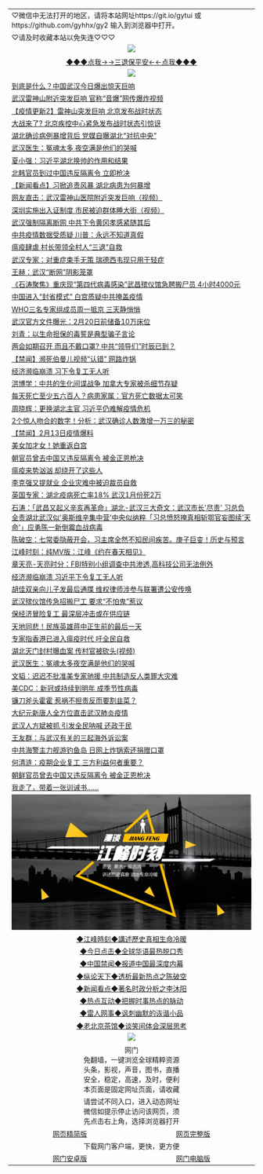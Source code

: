  <table>
<tr>
<td colspan="2" align=left>
♡微信中无法打开的地区，请将本站网址https://git.io/gytui 或 https://github.com/gyhhx/gy2 输入到浏览器中打开。 
 </td>
</tr>
 <tr>
 <td colspan="2" align=left>
♡请及时收藏本站以免失连♡♡♡
</td>
 </tr>
  <tr>
    <td colspan="2" align=center><img src="https://github.com/gyhhx/image-upload/blob/master/3t%20(1).jpg"></td>
 </tr>
 <tr><td colspan="2" align="center"><a href="https://xball.casa/oo.aspx?name=ogQuit&key=eqxowaguscvmxdgc&from=gy">◆◆◆点我→→三退保平安←←点我◆◆◆</a></td></tr>
  <tr>
    <td colspan="2" align=center><img src="https://cdn.jsdelivr.net/gh/gyoupiodf/im1/%E7%BD%91%E9%97%A8%E6%96%B0%E9%97%BB1.jpg"></td>
 </tr>
<tr><td colspan="2" align="left"><a href="https://xball.casa/oo.aspx?name=c1130482&key=eqxowaguscvmxdgc&from=gy">到底是什么？中国武汉今日爆出惊天巨响</a></td></tr>
<tr><td colspan="2" align="left"><a href="https://xball.casa/oo.aspx?name=c1130518&key=eqxowaguscvmxdgc&from=gy">武汉雷神山附近突发巨响 官称“音爆”网传爆炸视频</a></td></tr>
<tr><td colspan="2" align="left"><a href="https://xball.casa/oo.aspx?name=c1129791&key=eqxowaguscvmxdgc&from=gy">【疫情更新2】雷神山突发巨响 北京发布战时状态</a></td></tr>
<tr><td colspan="2" align="left"><a href="https://xball.casa/oo.aspx?name=c1130463&key=eqxowaguscvmxdgc&from=gy">大战来了? 北京疾控中心紧急发布战时状态引惊讶</a></td></tr>
<tr><td colspan="2" align="left"><a href="https://xball.casa/oo.aspx?name=c1130515&key=eqxowaguscvmxdgc&from=gy">湖北确诊病例暴增背后 党媒自曝湖北“对抗中央”</a></td></tr>
<tr><td colspan="2" align="left"><a href="https://xball.casa/oo.aspx?name=c1130499&key=eqxowaguscvmxdgc&from=gy">武汉医生：冤魂太多 夜空满是他们的哭喊</a></td></tr>
<tr><td colspan="2" align="left"><a href="https://xball.casa/oo.aspx?name=c1130545&key=eqxowaguscvmxdgc&from=gy">夏小强：习近平湖北换帅的作用和结果</a></td></tr>
<tr><td colspan="2" align="left"><a href="https://xball.casa/oo.aspx?name=c1130466&key=eqxowaguscvmxdgc&from=gy">北韩官员到过中国违反隔离令 立即枪决</a></td></tr>
<tr><td colspan="2" align="left"><a href="https://xball.casa/oo.aspx?name=c1130503&key=eqxowaguscvmxdgc&from=gy">【新闻看点】习掀追责风暴 湖北病患为何暴增</a></td></tr>
<tr><td colspan="2" align="left"><a href="https://xball.casa/oo.aspx?name=c1130556&key=eqxowaguscvmxdgc&from=gy">网友直击：武汉雷神山医院附近突发巨响（视频）</a></td></tr>
<tr><td colspan="2" align="left"><a href="https://xball.casa/oo.aspx?name=c1130538&key=eqxowaguscvmxdgc&from=gy">深圳实施出入证制度 市民被迫群体睡大街（视频）</a></td></tr>
<tr><td colspan="2" align="left"><a href="https://xball.casa/oo.aspx?name=c1130547&key=eqxowaguscvmxdgc&from=gy">武汉强制隔离断网 中共下令黄冈孝感紧随其后</a></td></tr>
<tr><td colspan="2" align="left"><a href="https://xball.casa/oo.aspx?name=c1130535&key=eqxowaguscvmxdgc&from=gy">中共疫情数据受质疑 川普：永远不知道真假</a></td></tr>
<tr><td colspan="2" align="left"><a href="https://xball.casa/oo.aspx?name=c1130493&key=eqxowaguscvmxdgc&from=gy">瘟疫肆虐 村长带领全村人“三退”自救</a></td></tr>
<tr><td colspan="2" align="left"><a href="https://xball.casa/oo.aspx?name=c1130546&key=eqxowaguscvmxdgc&from=gy">武汉专家：对重症束手无策 瑞德西韦现只用于轻症</a></td></tr>
<tr><td colspan="2" align="left"><a href="https://xball.casa/oo.aspx?name=c1130453&key=eqxowaguscvmxdgc&from=gy">王赫：武汉“断网”阴影笼罩</a></td></tr>
<tr><td colspan="2" align="left"><a href="https://xball.casa/oo.aspx?name=c1130552&key=eqxowaguscvmxdgc&from=gy">《石涛聚焦》重庆现“第四代病毒感染”武昌殡仪馆急聘搬尸员 4小时4000元</a></td></tr>
<tr><td colspan="2" align="left"><a href="https://xball.casa/oo.aspx?name=c1130544&key=eqxowaguscvmxdgc&from=gy">中国进入“封省模式” 白宫质疑中共掩盖疫情</a></td></tr>
<tr><td colspan="2" align="left"><a href="https://xball.casa/oo.aspx?name=c1130492&key=eqxowaguscvmxdgc&from=gy">WHO三名专家组成员周一抵京 三天静悄悄</a></td></tr>
<tr><td colspan="2" align="left"><a href="https://xball.casa/oo.aspx?name=c1130452&key=eqxowaguscvmxdgc&from=gy">武汉官方文件曝光：2月20日前储备10万床位</a></td></tr>
<tr><td colspan="2" align="left"><a href="https://xball.casa/oo.aspx?name=c1130477&key=eqxowaguscvmxdgc&from=gy">刘青：以生命担保的毒誓是典型骗子言论</a></td></tr>
<tr><td colspan="2" align="left"><a href="https://xball.casa/oo.aspx?name=c1130605&key=eqxowaguscvmxdgc&from=gy">两会如期召开 而且不戴口罩? 中共“领导们”时辰已到？</a></td></tr>
<tr><td colspan="2" align="left"><a href="https://xball.casa/oo.aspx?name=c1130550&key=eqxowaguscvmxdgc&from=gy">【禁闻】濒死伯曼儿视频“认错” 网路炸锅</a></td></tr>
<tr><td colspan="2" align="left"><a href="https://xball.casa/oo.aspx?name=c1130512&key=eqxowaguscvmxdgc&from=gy">经济濒临崩溃 习下令复工无人听</a></td></tr>
<tr><td colspan="2" align="left"><a href="https://xball.casa/oo.aspx?name=c1130616&key=eqxowaguscvmxdgc&from=gy">洪博学：中共的生化间谍战争 加拿大专家被杀细节存疑</a></td></tr>
<tr><td colspan="2" align="left"><a href="https://xball.casa/oo.aspx?name=c1130562&key=eqxowaguscvmxdgc&from=gy">每天死亡至少五六百人？病患家属：官方死亡数据太可笑</a></td></tr>
<tr><td colspan="2" align="left"><a href="https://xball.casa/oo.aspx?name=c1130516&key=eqxowaguscvmxdgc&from=gy">周晓辉：更换湖北主官 习近平仍难解疫情危机</a></td></tr>
<tr><td colspan="2" align="left"><a href="https://xball.casa/oo.aspx?name=c1130559&key=eqxowaguscvmxdgc&from=gy">2个惊人吻合的数字！分析：武汉确诊人数激增一万三的秘密</a></td></tr>
<tr><td colspan="2" align="left"><a href="https://xball.casa/oo.aspx?name=c1130549&key=eqxowaguscvmxdgc&from=gy">【禁闻】2月13日疫情爆料</a></td></tr>
<tr><td colspan="2" align="left"><a href="https://xball.casa/oo.aspx?name=c1130563&key=eqxowaguscvmxdgc&from=gy">美女加才女！她重返白宫</a></td></tr>
<tr><td colspan="2" align="left"><a href="https://xball.casa/oo.aspx?name=c1130504&key=eqxowaguscvmxdgc&from=gy">朝官员曾去中国又违反隔离令 被金正恩枪决</a></td></tr>
<tr><td colspan="2" align="left"><a href="https://xball.casa/oo.aspx?name=c1130602&key=eqxowaguscvmxdgc&from=gy">瘟疫来势汹汹 却绕开了这些人</a></td></tr>
<tr><td colspan="2" align="left"><a href="https://xball.casa/oo.aspx?name=c1130536&key=eqxowaguscvmxdgc&from=gy">李克强又提就业 企业灾难中被迫裁员自救</a></td></tr>
<tr><td colspan="2" align="left"><a href="https://xball.casa/oo.aspx?name=c1130539&key=eqxowaguscvmxdgc&from=gy">英国专家：湖北疫病死亡率18% 武汉1月份死2万</a></td></tr>
 <tr><td colspan="2" align="left"><a href="https://xball.casa/oo.aspx?name=c816850&key=eqxowaguscvmxdgc&from=gy">石涛：「武昌又起义辛亥再革命」湖北-武汉三大奇文：武汉市长'尽责' 习总负全责湖北武汉似'奥斯维辛集中营'中央似纳粹「习总愤怒掩真相斩鄂官妄图续'天命'」应勇陈一新倒霉血战病毒</a></td></tr>
<tr><td colspan="2" align="left"><a href="https://xball.casa/oo.aspx?name=c816932&key=eqxowaguscvmxdgc&from=gy">陈破空：七常委隐蔽开会，习主席全然不知民间疾苦。庚子巨变！历史与预言</a></td></tr>
<tr><td colspan="2" align="left"><a href="https://xball.casa/oo.aspx?name=c922850&key=eqxowaguscvmxdgc&from=gy">江峰时刻：纯MV版：江峰《约在春天相见》</a></td></tr>
<tr><td colspan="2" align="left"><a href="https://xball.casa/oo.aspx?name=c1025998&key=eqxowaguscvmxdgc&from=gy">章天亮-天亮时分：FBI特别小组调查中共渗透,高科技公司无法例外</a></td></tr>
<tr><td colspan="2" align="left"><a href="https://xball.casa/oo.aspx?name=c1130558&key=eqxowaguscvmxdgc&from=gy">经济濒临崩溃 习近平下令复工无人听</a></td></tr>
<tr><td colspan="2" align="left"><a href="https://xball.casa/oo.aspx?name=c1130530&key=eqxowaguscvmxdgc&from=gy">胡佳双亲向儿子发最后通牒 维权律师涉参与联署遭公安传唤</a></td></tr>
<tr><td colspan="2" align="left"><a href="https://xball.casa/oo.aspx?name=c1130491&key=eqxowaguscvmxdgc&from=gy">武汉殡仪馆传急招搬尸工 要求“不怕鬼”惹议</a></td></tr>
<tr><td colspan="2" align="left"><a href="https://xball.casa/oo.aspx?name=c1130537&key=eqxowaguscvmxdgc&from=gy">保经济冒险复工 最深层冲击或在供应链</a></td></tr>
<tr><td colspan="2" align="left"><a href="https://xball.casa/oo.aspx?name=c1130557&key=eqxowaguscvmxdgc&from=gy">天地同悲！民族英雄蒋中正生前的最后一天</a></td></tr>
<tr><td colspan="2" align="left"><a href="https://xball.casa/oo.aspx?name=c1130454&key=eqxowaguscvmxdgc&from=gy">专家指香港已进入瘟疫时代 吁全民自救</a></td></tr>
<tr><td colspan="2" align="left"><a href="https://xball.casa/oo.aspx?name=c1130623&key=eqxowaguscvmxdgc&from=gy">湖北天门封村曝血案 传村官被砍头(视频)</a></td></tr>
<tr><td colspan="2" align="left"><a href="https://xball.casa/oo.aspx?name=c1130604&key=eqxowaguscvmxdgc&from=gy">武汉医生：冤魂太多夜空满是他们的哭喊</a></td></tr>
<tr><td colspan="2" align="left"><a href="https://xball.casa/oo.aspx?name=c1130615&key=eqxowaguscvmxdgc&from=gy">文韬：迟迟不批准美专家驰援 中共制造反人类罪大灾难</a></td></tr>
<tr><td colspan="2" align="left"><a href="https://xball.casa/oo.aspx?name=c1130505&key=eqxowaguscvmxdgc&from=gy">美CDC：新冠或持续到明年 成季节性病毒</a></td></tr>
<tr><td colspan="2" align="left"><a href="https://xball.casa/oo.aspx?name=c1130560&key=eqxowaguscvmxdgc&from=gy">镰刀斧头霍霍 惹祸不担责反而要割韭菜？</a></td></tr>
<tr><td colspan="2" align="left"><a href="https://xball.casa/oo.aspx?name=c1130506&key=eqxowaguscvmxdgc&from=gy">大纪元新唐人全方位直击武汉肺炎疫情</a></td></tr>
<tr><td colspan="2" align="left"><a href="https://xball.casa/oo.aspx?name=c1130474&key=eqxowaguscvmxdgc&from=gy">武汉人方斌被抓 引发全民呐喊 还政于民</a></td></tr>
<tr><td colspan="2" align="left"><a href="https://xball.casa/oo.aspx?name=c1130475&key=eqxowaguscvmxdgc&from=gy">王友群：与武汉有关的三起海外诉讼案</a></td></tr>
<tr><td colspan="2" align="left"><a href="https://xball.casa/oo.aspx?name=c1130461&key=eqxowaguscvmxdgc&from=gy">中共海警主力舰游钓鱼岛 日网上炸锅索还捐赠口罩</a></td></tr>
<tr><td colspan="2" align="left"><a href="https://xball.casa/oo.aspx?name=c1130476&key=eqxowaguscvmxdgc&from=gy">何清涟：疫期企业复工 三方利益何者重要？</a></td></tr>
<tr><td colspan="2" align="left"><a href="https://xball.casa/oo.aspx?name=c1130603&key=eqxowaguscvmxdgc&from=gy">朝鲜官员曾去中国又违反隔离令 被金正恩枪决</a></td></tr>
<tr><td colspan="2" align="left"><a href="https://xball.casa/oo.aspx?name=c1130494&key=eqxowaguscvmxdgc&from=gy">我走了，带着一张训诫书……</a></td></tr>
 
 <tr>
   <td colspan="2" align=center><img src="https://github.com/gyoupiodf/im1/blob/master/jf-1.jpg"></td>
  </tr>
   <tr>
   <td colspan="2" align=center> 
<a href="https://xball.casa/oo.aspx?name=c922850&key=eqxowaguscvmxdgc&from=gy&tag=9877">◆江峰時刻◆講述歷史真相生命冷暖</a><br/>
    </td>
  </tr>
   <tr>
   <td colspan="2" align=center> 
<a href="https://xball.casa/oo.aspx?name=c816850&key=eqxowaguscvmxdgc&from=gy&tag=9877">◆今日点击◆全球华语最热脱口秀</a><br/>
    </td>
  </tr>
  <tr>
  <td colspan="2" align=center>
<a href="https://xball.casa/oo.aspx?name=c816860&key=eqxowaguscvmxdgc&from=gy&tag=99733110">◆中国禁闻◆报道中国最深度内幕</a><br/>
   </tr>
  <tr>
     <td colspan="2" align=center>
<a href="https://xball.casa/oo.aspx?name=c816855&key=eqxowaguscvmxdgc&from=gy&tag=997110">◆纵论天下◆透析最新热点之陈破空</a><br/>
   </tr>
   <tr>
      <td colspan="2" align=center>
<a href="https://xball.casa/oo.aspx?name=c838308&key=eqxowaguscvmxdgc&from=gy&tag=9973110">◆新闻看点◆著名时政分析之李沐阳</a><br/>
   </tr>
   <tr>
     <td colspan="2" align=center>
<a href="https://xball.casa/oo.aspx?name=c816852&key=eqxowaguscvmxdgc&from=gy&tag=9733110">◆热点互动◆把握时事热点的脉动</a><br/>
   </tr>
   <tr>
      <td colspan="2" align=center>
<a href="https://xball.casa/oo.aspx?name=c816694&key=eqxowaguscvmxdgc&from=gy&tag=93310">◆雷人网事◆讽刺幽默的诙谐小品</a><br/>
   </tr>
   <tr>
    <td colspan="2" align=center>
<a href="https://xball.casa/oo.aspx?name=c816650&key=eqxowaguscvmxdgc&from=gy&tag=9973110">◆老北京茶馆◆谈笑间体会深层思考</a><br/>
   </tr>
 <tr>
    <td colspan="2" align="center"><img src="https://gitlab.com/ogate2/up/raw/master/_/oGate65.jpg"/></td>
  </tr>
  <tr>
    <td colspan="2" align="center">网门<br/>免翻墙，一键浏览全球精粹资源<br/>头条，影视，声音，图书，直播<br/>安全，稳定，高速，及时，便利<br/>本页面是固定网址页面，请收藏</td>
  <tr>
  <tr>
    <td colspan="2" align="center">请尝试不同入口，进入动态网址<br/>微信如提示停止访问该网页，须<br/>先点击右上角，选择浏览器打开</td>
  <tr>  
  <tr>
    <td align="center"><a href="https://gitcdn.xyz/repo/otiny/up/master/show002.htm">网页精简版</a></td>
    <td align="center"><a href="https://gitcdn.xyz/repo/otiny/up/master/show001.htm">网页完整版</a></td>
  </tr>
  <tr>
    <td colspan="2" align="center">下载网门客户端，更快，更方便</td>
  <tr>
  <tr>
    <td align="center"><a href="https://raw.githubusercontent.com/opipe/up/master/oGatea.apk">网门安卓版</a></td>
    <td align="center"><a href="https://raw.githubusercontent.com/opipe/up/master/oGate.zip">网门电脑版</a></td>
  </tr>
</table>


